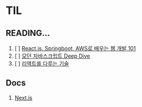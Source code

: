 # TIL

## READING...

1. [ ] [React.js, Springboot, AWS로 배우는 웹 개발 101](./react_springboot_aws/react_springboot_aws.md)
2. [ ] [모던 자바스크립트 Deep Dive](./modern_javascript_deep_dive/modern_javascript_deep_dive.md)
3. [ ] [리액트를 다루는 기술](./react_course_01/react_course_01.md)

## Docs

1. [Next.js](./docs/nextjs.md)

